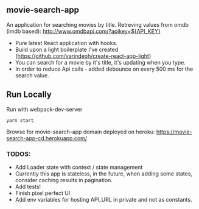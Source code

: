 ## movie-search-app
An application for searching movies by title. Retreving values from omdb (imdb based):
http://www.omdbapi.com/?apikey=${API_KEY}

- Pure latest React application with hooks. 
- Build upon a light boilerplate I've created (https://github.com/yarindeoh/create-react-app-light)
- You can search for a movie by it's title, it's updating when you type.
- In order to reduce Api calls - added debounce on every 500 ms for the search value.

## Run Locally

Run with webpack-dev-server

```
yarn start
```

Browse for movie-search-app domain deployed on heroku:
https://movie-search-app-cd.herokuapp.com/

 ### TODOS:
 - Add Loader state with context / state management
 - Currently this app is stateless, in the future, when adding some states,
   consider caching results in pagination. 
 - Add tests!
 - Finish pixel perfect UI
 - Add env variables for hosting API_URL in private and not as constants.
 
 
